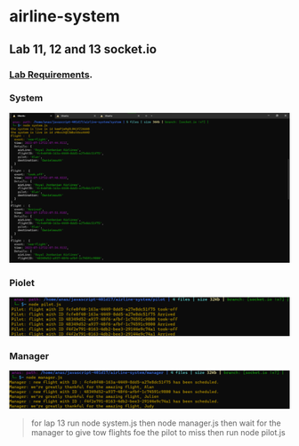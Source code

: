 # airline-system 

## Lab 11, 12 and 13 socket.io
### [Lab Requirements](https://github.com/LTUC/amman-javascript-401d17/blob/main/class-12/lab12.md).

### System
![system](./assets/system.png)

### Piolet

![pilot](./assets/pilot.png)

### Manager

![manager](./assets/manager.png)


> for lap 13 run node system.js then node manager.js then wait for the manager to give tow flights foe the pilot to miss then run node pilot.js